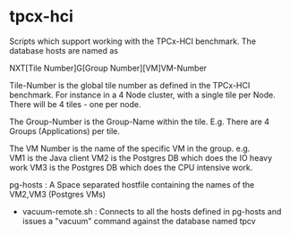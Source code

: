 # tpcx-hci
Scripts which support working with the TPCx-HCI benchmark.  The database hosts are named as

NXT[Tile Number]G[Group Number][VM]VM-Number

Tile-Number is the global tile number as defined in the TPCx-HCI benchmark.  For instance in a 4 Node cluster, with a single tile per Node. There will be 4 tiles - one per node.

The Group-Number is the Group-Name within the tile.  E.g. There are 4 Groups (Applications) per tile.

The VM Number is the name of the specific VM in the group.  e.g.  
  VM1 is the Java client
  VM2 is the Postgres DB which does the IO heavy work
  VM3 is the Postgres DB which does the CPU intensive work.

pg-hosts : A Space separated hostfile containing the names of the VM2,VM3 (Postgres VMs)
- vacuum-remote.sh : Connects to all the hosts defined in pg-hosts and issues a "vacuum" command against the database named tpcv
